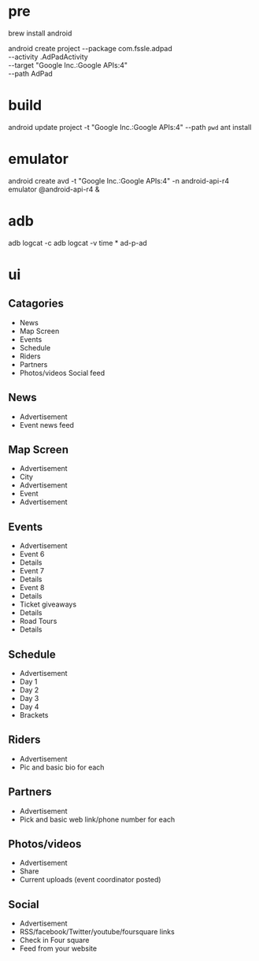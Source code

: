 pre
====

brew install android

android create project --package com.fssle.adpad \
  --activity .AdPadActivity \
  --target "Google Inc.:Google APIs:4" \
  --path AdPad
   
build  
====

android update project -t "Google Inc.:Google APIs:4" --path `pwd`
ant install  

emulator
====

android create avd -t "Google Inc.:Google APIs:4" -n android-api-r4
emulator @android-api-r4 &                
        
adb
====
                
adb logcat -c
adb logcat -v time * 
ad-p-ad
    
ui
====
                  
Catagories
----

* News	
* Map Screen	
* Events	
* Schedule	
* Riders	
* Partners	
* Photos/videos	Social feed

News
----

* Advertisement 
* Event news feed	

Map Screen
----

* Advertisement
* City
* Advertisement
* Event
* Advertisement

Events
----
* Advertisement
* Event 6	
* Details 
* Event 7	
* Details
* Event 8	
* Details
* Ticket giveaways
* Details
* Road Tours	
* Details
  
Schedule
----

* Advertisement
* Day 1		
* Day 2	 
* Day 3	
* Day 4
* Brackets	
            
Riders
----         

* Advertisement
* Pic and basic bio for each	
  
Partners
----

* Advertisement
* Pick and basic web link/phone number for each	

Photos/videos	
----

* Advertisement	
* Share
* Current uploads (event coordinator posted)	

Social 
----

* Advertisement 
* RSS/facebook/Twitter/youtube/foursquare links 
* Check  in  Four square
* Feed from your website
